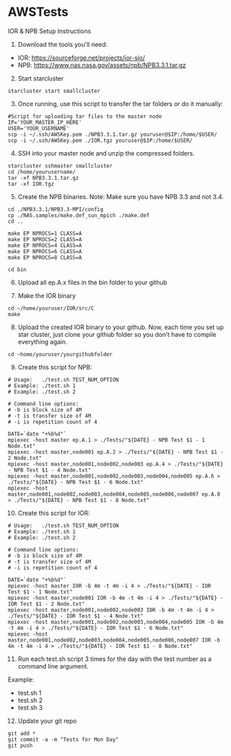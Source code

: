 # AWSTests

IOR & NPB Setup Instructions

1. Download the tools you'll need:

* IOR: https://sourceforge.net/projects/ior-sio/
* NPB: https://www.nas.nasa.gov/assets/npb/NPB3.3.1.tar.gz

2. Start starcluster

```
starcluster start smallcluster
```

3. Once running, use this script to transfer the tar folders or do it manually:

```shell
#Script for uploading tar files to the master node
IP='YOUR_MASTER_IP_HERE'
USER='YOUR_USERNAME'
scp -i ~/.ssh/AWSKey.pem ./NPB3.3.1.tar.gz youruser@$IP:/home/$USER/
scp -i ~/.ssh/AWSKey.pem ./IOR.tgz youruser@$IP:/home/$USER/
```

4. SSH into your master node and unzip the compressed folders.

```
starcluster sshmaster smallcluster
cd /home/yourusername/
tar -xf NPB3.3.1.tar.gz
tar -xf IOR.tgz
```

5. Create the NPB binaries. Note: Make sure you have NPB 3.3 and not 3.4.

```
cd ./NPB3.3.1/NPB3.3-MPI/config
cp ./NAS.samples/make.def_sun_mpich ./make.def
cd ..

make EP NPROCS=1 CLASS=A
make EP NPROCS=2 CLASS=A
make EP NPROCS=4 CLASS=A
make EP NPROCS=6 CLASS=A
make EP NPROCS=8 CLASS=A

cd bin
```

6. Upload all ep.A.x files in the bin folder to your github

7. Make the IOR binary

```
cd ~/home/youruser/IOR/src/C
make
```

8. Upload the created IOR binary to your github. Now, each time you set up star cluster, just clone your github folder so you don't have to compile everything again.

```
cd ~home/youruser/yourgithubfolder
```

9. Create this script for NPB:

```
# Usage:   ./test.sh TEST_NUM_OPTION
# Example: ./test.sh 1
# Example: ./test.sh 2

# Command line options: 
# -b is block size of 4M
# -t is transfer size of 4M
# -i is repetition count of 4

DATE=`date "+%b%d"`
mpiexec -host master ep.A.1 > ./Tests/"${DATE} - NPB Test $1 - 1 Node.txt"
mpiexec -host master,node001 ep.A.2 > ./Tests/"${DATE} - NPB Test $1 - 2 Node.txt"
mpiexec -host master,node001,node002,node003 ep.A.4 > ./Tests/"${DATE} - NPB Test $1 - 4 Node.txt"
mpiexec -host master,node001,node002,node003,node004,node005 ep.A.6 > ./Tests/"${DATE} - NPB Test $1 - 6 Node.txt"
mpiexec -host master,node001,node002,node003,node004,node005,node006,node007 ep.A.8 > ./Tests/"${DATE} - NPB Test $1 - 8 Node.txt"
```


10. Create this script for IOR:

```
# Usage:   ./test.sh TEST_NUM_OPTION
# Example: ./test.sh 1
# Example: ./test.sh 2

# Command line options: 
# -b is block size of 4M
# -t is transfer size of 4M
# -i is repetition count of 4

DATE=`date "+%b%d"`
mpiexec -host master IOR -b 4m -t 4m -i 4 > ./Tests/"${DATE} - IOR Test $1 - 1 Node.txt"
mpiexec -host master,node001 IOR -b 4m -t 4m -i 4 > ./Tests/"${DATE} - IOR Test $1 - 2 Node.txt"
mpiexec -host master,node001,node002,node003 IOR -b 4m -t 4m -i 4 > ./Tests/"${DATE} - IOR Test $1 - 4 Node.txt"
mpiexec -host master,node001,node002,node003,node004,node005 IOR -b 4m -t 4m -i 4 > ./Tests/"${DATE} - IOR Test $1 - 6 Node.txt"
mpiexec -host master,node001,node002,node003,node004,node005,node006,node007 IOR -b 4m -t 4m -i 4 > ./Tests/"${DATE} - IOR Test $1 - 8 Node.txt"
```

11. Run each test.sh script 3 times for the day with the test number as a command line argument.

Example:

* test.sh 1
* test.sh 2
* test.sh 3

12. Update your git repo

```git
git add *
git commit -a -m "Tests for Mon Day"
git push
```
